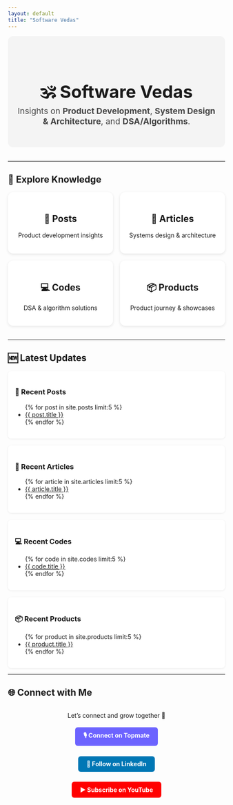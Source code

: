 ```yaml
---
layout: default
title: "Software Vedas"
---
```


<!-- 🎯 Hero Section -->
<div style="text-align: center; padding: 3rem 1rem; background: #f4f4f4; border-radius: 12px; margin-bottom: 2rem;">
  <h1 style="font-size: 2.5rem; margin-bottom: 0.5rem;">🕉️ Software Vedas</h1>
  <p style="font-size: 1.2rem; color: #444; max-width: 600px; margin: auto;">
    Insights on <b>Product Development</b>, <b>System Design & Architecture</b>, and <b>DSA/Algorithms</b>.
  </p>
</div>

---

## 📑 Explore Knowledge
<div style="display: flex; flex-wrap: wrap; justify-content: center; gap: 1rem; margin-bottom: 2rem;">

  <a href="{{ site.baseurl }}/posts/" style="flex: 1 1 200px; padding: 1.2rem; background: #fff; border-radius: 12px; box-shadow: 0 2px 6px rgba(0,0,0,0.1); text-align: center; text-decoration: none; color: inherit;">
    <h2>📝 Posts</h2>
    <p>Product development insights</p>
  </a>

  <a href="{{ site.baseurl }}/articles/" style="flex: 1 1 200px; padding: 1.2rem; background: #fff; border-radius: 12px; box-shadow: 0 2px 6px rgba(0,0,0,0.1); text-align: center; text-decoration: none; color: inherit;">
    <h2>📘 Articles</h2>
    <p>Systems design & architecture</p>
  </a>

  <a href="{{ site.baseurl }}/codes/" style="flex: 1 1 200px; padding: 1.2rem; background: #fff; border-radius: 12px; box-shadow: 0 2px 6px rgba(0,0,0,0.1); text-align: center; text-decoration: none; color: inherit;">
    <h2>💻 Codes</h2>
    <p>DSA & algorithm solutions</p>
  </a>

  <a href="{{ site.baseurl }}/products/" style="flex: 1 1 200px; padding: 1.2rem; background: #fff; border-radius: 12px; box-shadow: 0 2px 6px rgba(0,0,0,0.1); text-align: center; text-decoration: none; color: inherit;">
    <h2>📦 Products</h2>
    <p>Product journey & showcases</p>
  </a>

</div>

---

## 🆕 Latest Updates

<div style="display: grid; grid-template-columns: repeat(auto-fit, minmax(250px, 1fr)); gap: 1rem;">

  <div style="background: #fff; padding: 1rem; border-radius: 8px; box-shadow: 0 1px 4px rgba(0,0,0,0.08);">
    <h3>📝 Recent Posts</h3>
    <ul>
      {% for post in site.posts limit:5 %}
        <li><a href="{{ post.url | relative_url }}">{{ post.title }}</a></li>
      {% endfor %}
    </ul>
  </div>

  <div style="background: #fff; padding: 1rem; border-radius: 8px; box-shadow: 0 1px 4px rgba(0,0,0,0.08);">
    <h3>📘 Recent Articles</h3>
    <ul>
      {% for article in site.articles limit:5 %}
        <li><a href="{{ article.url | relative_url }}">{{ article.title }}</a></li>
      {% endfor %}
    </ul>
  </div>

  <div style="background: #fff; padding: 1rem; border-radius: 8px; box-shadow: 0 1px 4px rgba(0,0,0,0.08);">
    <h3>💻 Recent Codes</h3>
    <ul>
      {% for code in site.codes limit:5 %}
        <li><a href="{{ code.url | relative_url }}">{{ code.title }}</a></li>
      {% endfor %}
    </ul>
  </div>

  <div style="background: #fff; padding: 1rem; border-radius: 8px; box-shadow: 0 1px 4px rgba(0,0,0,0.08);">
    <h3>📦 Recent Products</h3>
    <ul>
      {% for product in site.products limit:5 %}
        <li><a href="{{ product.url | relative_url }}">{{ product.title }}</a></li>
      {% endfor %}
    </ul>
  </div>

</div>

---

## 🌐 Connect with Me

<div style="text-align: center; margin-top: 2rem;">
  <p>Let’s connect and grow together 🚀</p>

  <a href="https://topmate.io/erakashsrivastava" target="_blank"
     style="padding: 0.6rem 1.2rem; background: #6c63ff; color: white; font-weight: bold; text-decoration: none; border-radius: 6px; margin: 0.3rem; display: inline-block;">
    🎙️ Connect on Topmate
  </a>

  <a href="https://www.linkedin.com/in/akash-srivastava-public/" target="_blank"
     style="padding: 0.6rem 1.2rem; background: #0077b5; color: white; font-weight: bold; text-decoration: none; border-radius: 6px; margin: 0.3rem; display: inline-block;">
    💼 Follow on LinkedIn
  </a>

  <a href="https://www.youtube.com/@er.akash.srivastava" target="_blank"
     style="padding: 0.6rem 1.2rem; background: #ff0000; color: white; font-weight: bold; text-decoration: none; border-radius: 6px; margin: 0.3rem; display: inline-block;">
    ▶️ Subscribe on YouTube
  </a>
</div>
